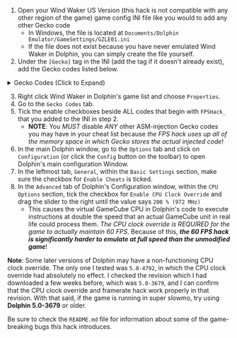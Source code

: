 1. Open your Wind Waker US Version (this hack is not compatible with any other region of the game) game config INI file like
   you would to add any other Gecko code
    * In Windows, the file is located at `Documents/Dolphin Emulator/GameSettings/GZLE01.ini`
    * If the file does not exist because you have never emulated Wind Waker in Dolphin, you can simply create the file yourself.
2. Under the `[Gecko]` tag in the INI (add the tag if it doesn't already exist), add the Gecko codes listed below.

<details>
  <summary>Gecko Codes (Click to Expand)</summary><p>
  
```
$FPSHack_00_SetParam_FramerateFactor__60
057F0008 00000002
$FPSHack_01_MainUpdate
C2006410 00000022
3C60817F 91430010
91630014 91830018
91A3001C D9430020
D9630028 7D4802A6
9143002C 7D4902A6
91430030 3D40803F
614A6854 814A0000
81630008 7D8A5B96
7D8C59D6 7D8C5050
39A00000 2C0C0000
40820008 39A00001
91A30000 3D804330
91830030 39800000
91830034 C9630030
3D804330 91830030
91630034 C9430030
FD4A5828 3D803F80
91830030 C1630030
ED4B5024 D1430004
3D800014 618C9970
7D6C5B96 3D80804C
618C8D44 916C0000
81830050 280C0000
41820008 398CFFFF
91830050 8183000C
2C0C0000 41820014
3D80817F 618C0054
7D8903A6 4E800421
81430010 81630014
81830018 81A3001C
C9430020 C9630028
8143002C 7D4803A6
81430030 7D4903A6
806D8774 00000000
$FPSHack_02_SlowAnimations
C22EFBBC 00000006
3E20817F C2310004
8251000C 7C12D000
41820010 82510050
2C120000 40820008
EC000472 EC01002A
60000000 00000000
$FPSHack_03_SlowAllLinkVelocity
C212207C 0000000B
3E20817F C2310004
C25F0220 C27F01F8
EE739028 EE520472
EE73902A D27F01F8
C25F0224 C27F01FC
EE739028 EE520472
EE73902A D27F01FC
C25F0228 C27F0200
EE739028 EE520472
EE73902A D27F0200
C01F0220 00000000
$FPSHack_04_SlowLinkGravity
C21094BC 00000003
C01E0258 3E20817F
C2310004 EC000472
60000000 00000000
$FPSHack_05_SlowActorMovements
C20251A0 0000001A
3E20817F C2310004
82310050 C02301F8
C0030220 28110000
40820008 EC000472
EC01002A D00301F8
C02301FC C0030224
28110000 40820008
EC000472 EC01002A
D00301FC C0230200
C0030228 28110000
40820008 28110000
40820008 EC000472
EC01002A D0030200
28040000 4D820020
C02301F8 C0040000
28110000 40820008
EC000472 EC01002A
D00301F8 C02301FC
C0040004 28110000
40820008 EC000472
EC01002A D00301FC
C0230200 C0040008
28110000 40820008
EC000472 EC01002A
D0030200 4E800020
60000000 00000000
$FPSHack_06_SlowWindWakerTempo
C214E438 00000003
C042A404 3E20817F
C2310004 FC420472
60000000 00000000
$FPSHack_07_STControl_CheckTrigger_LowHz
C2058340 00000004
3E20817F 82310000
2C110001 41820008
4E800020 9421FFE0
60000000 00000000
$FPSHack_08_STControl_CheckUpTrigger_LowHz
C20586A8 00000004
3E20817F 82310000
2C110001 4182000C
38600000 4E800020
A8030010 00000000
$FPSHack_09_STControl_CheckDownTrigger_LowHz
C2058714 00000004
3E20817F 82310000
2C110001 4182000C
38600000 4E800020
A8030010 00000000
$FPSHack_10_STControl_CheckLeftTrigger_LowHz
C20585D0 00000004
3E20817F 82310000
2C110001 4182000C
38600000 4E800020
A803000E 00000000
$FPSHack_11_STControl_CheckRightTrigger_LowHz
C205863C 00000004
3E20817F 82310000
2C110001 4182000C
38600000 4E800020
A803000E 00000000
$FPSHack_13_CutsceneTicker_LowHz
C206B15C 00000007
3E20817F 82310000
2C110001 40820024
3E208027 62315560
7E6902A6 7E2903A6
7E4802A6 4E800421
7E4803A6 7E6903A6
60000000 00000000
$FPSHack_16_SlowJ3DFrameCtrl_CheckPass
C22EF614 00000003
3E20817F C2310004
EC000472 EC60102A
60000000 00000000
$FPSHack_17_SlowLinkSimpleAnmPlay
C21287F4 00000003
3E20817F C2310004
EC210472 EC41002A
60000000 00000000
$FPSHack_18_HalfCameraRotationX
C2178CB4 00000004
3E20817F D2310010
C2310004 EC000472
C2310010 EC01002A
60000000 00000000
$FPSHack_19_HalfCameraRotationY
C2179238 00000004
3E20817F D2310010
C2310004 EC000472
C2310010 EC61002A
60000000 00000000
$FPSHack_20_HalfCam1PRotationSpeed
C217056C 00000003
3E20817F C2310004
EFBD0472 57C0063F
60000000 00000000
$FPSHack_21_HalfCameraZoom
C217889C 00000003
3E20817F C2310004
EC000472 D00102D8
60000000 00000000
$FPSHack_22_UpdateLinkIdleAnimation_LowHz
C21133A0 00000005
3E20817F 82310000
2C110000 4182000C
3803FFFF 48000008
7C601B78 60000000
60000000 00000000
$FPSHack_23_HalfSomeItemValueIDK
C20F57FC 00000003
C022A1AC 3E20817F
C2310004 EC210472
60000000 00000000
$FPSHack_24_UpdateBombTimer_LowHz
C20D9F68 00000005
3E20817F 82310000
2C110000 4182000C
3803FFFF 48000008
7C601B78 60000000
60000000 00000000
$FPSHack_25_SlowBoomerangVelocity
C20E1FE4 00000003
3E20817F C2310004
C0029CA4 EC000472
60000000 00000000
$FPSHack_26_SlowHookShotOut
C20F1DE0 00000003
3E20817F C2310004
C022A100 EC210472
60000000 00000000
$FPSHack_27_SlowHookShotIn
C20F2620 00000003
3E20817F C2310004
C002A118 EC000472
60000000 00000000
$FPSHack_28_SlowHookShotReel
C20F23F8 00000003
3E20817F C2310004
EC200824 EC210472
60000000 00000000
$FPSHack_29_UpdateBreathMeter_LowHz
C2201CE8 00000004
3E20817F 82310000
2C110000 4182000C
3803FFFF 48000008
7C601B78 00000000
$FPSHack_30_UpdateParticles_LowHz
C207D094 00000005
3E20817F 82310000
2C110000 4182000C
9421FFF0 48000008
4E800020 60000000
60000000 00000000
$FPSHack_30_DoAddCalc_LowHz
C22528e4 00000005
3E20817F 82310000
2C110000 4182000C
c0a30000 48000008
4E800020 60000000
60000000 00000000
$FPSHack_31_DoAddCalc0_LowHz
C22529e8 00000005
3E20817F 82310000
2C110000 4182000C
c0030000 48000008
4E800020 60000000
60000000 00000000
$FPSHack_32_DoAddCalc2_LowHz
C22529a4 00000005
3E20817F 82310000
2C110000 4182000C
c0030000 48000008
4E800020 60000000
60000000 00000000
$FPSHack_33_DoAddCalcPos_LowHz
C2252a20 00000005
3E20817F 82310000
2C110000 4182000C
9421ff90 48000008
4E800020 60000000
60000000 00000000
$FPSHack_34_DoAddCalcPos2_LowHz
C2252ee0 00000005
3E20817F 82310000
2C110000 4182000C
9421ff90 48000008
4E800020 60000000
60000000 00000000
$FPSHack_35_DoAddCalcPosXZ_LowHz
C2252c5c 00000005
3E20817F 82310000
2C110000 4182000C
9421ff60 48000008
4E800020 60000000
60000000 00000000
$FPSHack_36_DoAddCalcPosXZ2_LowHz
C2253038 00000005
3E20817F 82310000
2C110000 4182000C
9421ff90 48000008
4E800020 60000000
60000000 00000000
$FPSHack_37_DoAddCalcAngleS_LowHz
C22531a8 00000005
3E20817F 82310000
2C110000 4182000C
a9030000 48000008
4E800020 60000000
60000000 00000000
$FPSHack_38_DoAddCalcAngleS2_LowHz
C2253270 00000005
3E20817F 82310000
2C110000 4182000C
a8e30000 48000008
4E800020 60000000
60000000 00000000
$FPSHack_39_DoAddCalcAngleL_LowHz
C22532c4 00000005
3E20817F 82310000
2C110000 4182000C
81030000 48000008
4E800020 60000000
60000000 00000000
$FPSHack_39_SlowOceanWaves
0439069C 00000190
043906B4 0000017C
043906CC 000001A4
043906E4 00000168
```

</p></details>


3. Right click Wind Waker in Dolphin's game list and choose `Properties`.
4. Go to the `Gecko Codes` tab.
5. Tick the enable checkboxes beside ALL codes that begin with `FPSHack_` that you added to the INI in step 2.
    * **NOTE**: You *MUST* disable *ANY* other ASM-injection Gecko codes you may have in your cheat list because *the FPS hack uses up all of the memory space in which Gecko stores the actual injected code*!
6. In the main Dolphin window, go to the `Options` tab and click on `Configuration` (or click the `Config` button on the toolbar) to open Dolphin's main configuration Window.
7. In the leftmost tab, `General`, within the `Basic Settings` section, make sure the checkbox for `Enable Cheats` is ticked.
8. In the `Advanced` tab of Dolphin's Configuration window, within the `CPU Options` section, tick the checkbox for 
   `Enable CPU Clock Override` and drag the slider to the right until the value says `200 % (972 MHz)`
     * This causes the virtual GameCube CPU in Dolphin's code to execute instructions at double the speed that an actual GameCube 
       unit in real life could process them. *The CPU clock override is REQUIRED for the game to actually maintain 60 FPS*. 
       Because of this, ***the 60 FPS hack is significantly harder to emulate at full speed than the unmodified game***!


**Note**: Some later versions of Dolphin may have a non-functioning CPU clock override. The only one I tested was `5.0-4792`, 
in which the CPU clock override had absolutely no effect. I checked the revision which I had downloaded a few weeks before, which was `5.0-3679`, and I can confirm that the CPU clock override and framerate hack work properly in that revision.
With that said, if the game is running in super slowmo, try using **Dolphin 5.0-3679** or older.

Be sure to check the `README.md` file for information about some of the game-breaking bugs this hack introduces.
